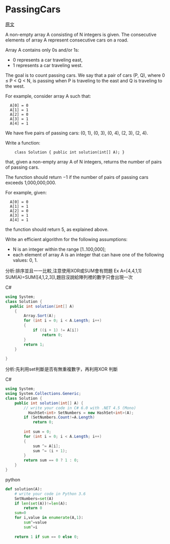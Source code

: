 # PassingCars


<a href="https://app.codility.com/programmers/lessons/5-prefix_sums/passing_cars/">原文</a>

A non-empty array A consisting of N integers is given. The consecutive elements of array A represent consecutive cars on a road.</br>

Array A contains only 0s and/or 1s:</br>

<ul>
    <li>0 represents a car traveling east,</li>
    <li>1 represents a car traveling west.</li>
</ul>

The goal is to count passing cars. We say that a pair of cars (P, Q), where 0 ≤ P < Q < N, is passing when P is traveling to the east and Q is traveling to the west.</br>

For example, consider array A such that:</br>

```
  A[0] = 0
  A[1] = 1
  A[2] = 0
  A[3] = 1
  A[4] = 1
```

We have five pairs of passing cars: (0, 1), (0, 3), (0, 4), (2, 3), (2, 4).</br>

Write a function:</br>
```
    class Solution { public int solution(int[] A); }
```

that, given a non-empty array A of N integers, returns the number of pairs of passing cars.</br>

The function should return −1 if the number of pairs of passing cars exceeds 1,000,000,000.</br>

For example, given:</br>

```
  A[0] = 0
  A[1] = 1
  A[2] = 0
  A[3] = 1
  A[4] = 1
```
the function should return 5, as explained above.</br>


Write an efficient algorithm for the following assumptions:</br>
<ul>
    <li>N is an integer within the range [1..100,000];
    <li>each element of array A is an integer that can have one of the following values: 0, 1.</li>
</ul>



分析:排序並且一一比較,注意使用XOR或SUM會有問題 Ex A=[4,4,1,1] SUM(A)=SUM([4,1,2,3]),題目沒說給陣列裡的數字只會出現一次

C#
```csharp
using System;
class Solution {
  public int solution(int[] A)
	{
        Array.Sort(A);
        for (int i = 0; i < A.Length; i++)
        {
            if ((i + 1) != A[i])
                return 0;
        }
        return 1;
    }
	
}
```

分析:先利用set判斷是否有無重複數字，再利用XOR 判斷 

C#
```csharp
using System;
using System.Collections.Generic;
class Solution {
    public int solution(int[] A) {
        // write your code in C# 6.0 with .NET 4.5 (Mono)
          HashSet<int> SetNumbers = new HashSet<int>(A);
        if (SetNumbers.Count!=A.Length)
            return 0;
        
        int sum = 0;
        for (int i = 0; i < A.Length; i++)
        {
            sum ^= A[i];
            sum ^= (i + 1);
        }
        return sum == 0 ? 1 : 0;
    }
}
```
python
```python
def solution(A):
    # write your code in Python 3.6
    SetNumbers=set(A)
    if len(set(A))!=len(A):
        return 0
    sum=0
    for i,value in enumerate(A,1):
        sum^=value
        sum^=i
    
    return 1 if sum == 0 else 0;   
```






















